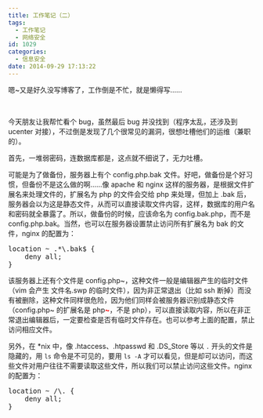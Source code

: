 ```yaml
---
title: 工作笔记（二）
tags:
  - 工作笔记
  - 网络安全
id: 1029
categories:
  - 信息安全
date: 2014-09-29 17:13:22
---
```


嗯~又是好久没写博客了，工作倒是不忙，就是懒得写……

&nbsp;

今天朋友让我帮忙看个 bug，虽然最后 bug 并没找到（程序太乱，还涉及到 ucenter 对接），不过倒是发现了几个很常见的漏洞，很想吐槽他们的运维（兼职的）。

首先，一堆弱密码，连数据库都是，这点就不细说了，无力吐槽。

可能是为了做备份，服务器上有个 config.php.bak 文件。好吧，做备份是个好习惯，但备份不是这么做的啊……像 apache 和 nginx 这样的服务器，是根据文件扩展名来处理文件的，扩展名为 php 的文件会交给 php 来处理，但加上 .bak 后，服务器会以为这是静态文件，从而可以直接读取文件内容，这样，数据库的用户名和密码就全暴露了。所以，做备份的时候，应该命名为 config.bak.php，而不是 config.php.bak。当然，也可以在服务器设置禁止访问所有扩展名为 bak 的文件，nginx 的配置为：

<pre class="lang:default">
location ~ .*\.bak$ {
    deny all;
}
</pre> 

该服务器上还有个文件是 config.php~，这种文件一般是编辑器产生的临时文件（vim 会产生 文件名.swp 的临时文件），因为非正常退出（比如 ssh 断掉）而没有被删除，这种文件同样很危险，因为他们同样会被服务器识别成静态文件（config.php~ 的扩展名是 php<span style="color: red; font-weight: bold;">~</span>，不是 php），可以直接读取内容，所以在非正常退出编辑器后，一定要检查是否有临时文件存在。也可以参考上面的配置，禁止访问相应文件。

另外，在 *nix 中，像 .htaccess、.htpasswd 和 .DS_Store 等以 `.` 开头的文件是隐藏的，用 `ls` 命令是不可见的，要用 `ls -A` 才可以看见，但是却可以访问，而这些文件对用户往往不需要读取这些文件，所以我们可以禁止访问这些文件。nginx 的配置为：

<pre class="lang:default">
location ~ /\. {
    deny all;
}
</pre> 
